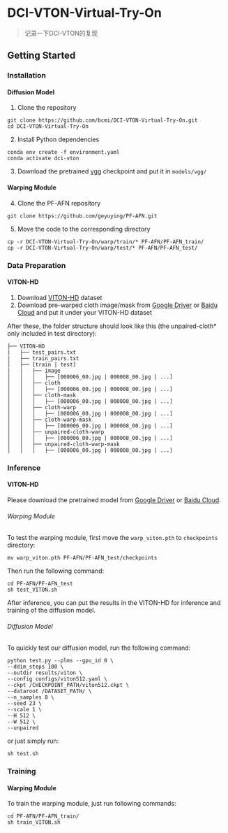 # DCI-VTON-Virtual-Try-On
> 记录一下DCI-VTON的复现
## Getting Started
### Installation
#### Diffusion Model
1. Clone the repository
```shell
git clone https://github.com/bcmi/DCI-VTON-Virtual-Try-On.git
cd DCI-VTON-Virtual-Try-On
```
2. Install Python dependencies
```shell
conda env create -f environment.yaml
conda activate dci-vton
```
3. Download the pretrained [vgg](https://drive.google.com/file/d/1rvow8jStPt8t2prDcSRlnf8yzXhrYeGo/view?usp=sharing) checkpoint and put it in `models/vgg/`
#### Warping Module
4. Clone the PF-AFN repository
```shell
git clone https://github.com/geyuying/PF-AFN.git
```
5. Move the code to the corresponding directory
```shell
cp -r DCI-VTON-Virtual-Try-On/warp/train/* PF-AFN/PF-AFN_train/
cp -r DCI-VTON-Virtual-Try-On/warp/test/* PF-AFN/PF-AFN_test/
```
### Data Preparation
#### VITON-HD
1. Download [VITON-HD](https://github.com/shadow2496/VITON-HD) dataset
2. Download pre-warped cloth image/mask from [Google Driver](https://drive.google.com/drive/folders/15cBiA0AoSCLSkg3ueNFWSw4IU3TdfXbO?usp=sharing) or [Baidu Cloud](https://pan.baidu.com/s/1ss8e_Fp3ZHd6Cn2JjIy-YQ?pwd=x2k9) and put it under your VITON-HD dataset

After these, the folder structure should look like this (the unpaired-cloth* only included in test directory):
```
├── VITON-HD
|   ├── test_pairs.txt
|   ├── train_pairs.txt
│   ├── [train | test]
|   |   ├── image
│   │   │   ├── [000006_00.jpg | 000008_00.jpg | ...]
│   │   ├── cloth
│   │   │   ├── [000006_00.jpg | 000008_00.jpg | ...]
│   │   ├── cloth-mask
│   │   │   ├── [000006_00.jpg | 000008_00.jpg | ...]
│   │   ├── cloth-warp
│   │   │   ├── [000006_00.jpg | 000008_00.jpg | ...]
│   │   ├── cloth-warp-mask
│   │   │   ├── [000006_00.jpg | 000008_00.jpg | ...]
│   │   ├── unpaired-cloth-warp
│   │   │   ├── [000006_00.jpg | 000008_00.jpg | ...]
│   │   ├── unpaired-cloth-warp-mask
│   │   │   ├── [000006_00.jpg | 000008_00.jpg | ...]
```
### Inference
#### VITON-HD
Please download the pretrained model from [Google Driver](https://drive.google.com/drive/folders/11BJo59iXVu2_NknKMbN0jKtFV06HTn5K?usp=sharing) or [Baidu Cloud](https://pan.baidu.com/s/13Rp_-Fbp1NUN41q0U6S4gw?pwd=6bfg).
###### Warping Module
To test the warping module, first move the `warp_viton.pth` to `checkpoints` directory:
```shell
mv warp_viton.pth PF-AFN/PF-AFN_test/checkpoints
```
Then run the following command:
```shell
cd PF-AFN/PF-AFN_test
sh test_VITON.sh
```
After inference, you can put the results in the VITON-HD for inference and training of the diffusion model. 
###### Diffusion Model
To quickly test our diffusion model, run the following command:
```shell
python test.py --plms --gpu_id 0 \
--ddim_steps 100 \
--outdir results/viton \
--config configs/viton512.yaml \
--ckpt /CHECKPOINT_PATH/viton512.ckpt \
--dataroot /DATASET_PATH/ \
--n_samples 8 \
--seed 23 \
--scale 1 \
--H 512 \
--W 512 \
--unpaired
```
or just simply run:
```shell
sh test.sh
```
### Training
#### Warping Module
To train the warping module, just run following commands:
```shell
cd PF-AFN/PF-AFN_train/
sh train_VITON.sh
```
